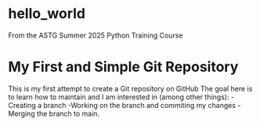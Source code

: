 # hello_world
From the ASTG Summer 2025 Python Training Course

# My First and Simple Git Repository

This is my first attempt to create a Git repository on GitHub
The goal here is to learn how to maintain and
I am interested in (among other things):
-Creating a branch
-Working on the branch and commiting my changes
-Merging the branch to main.
